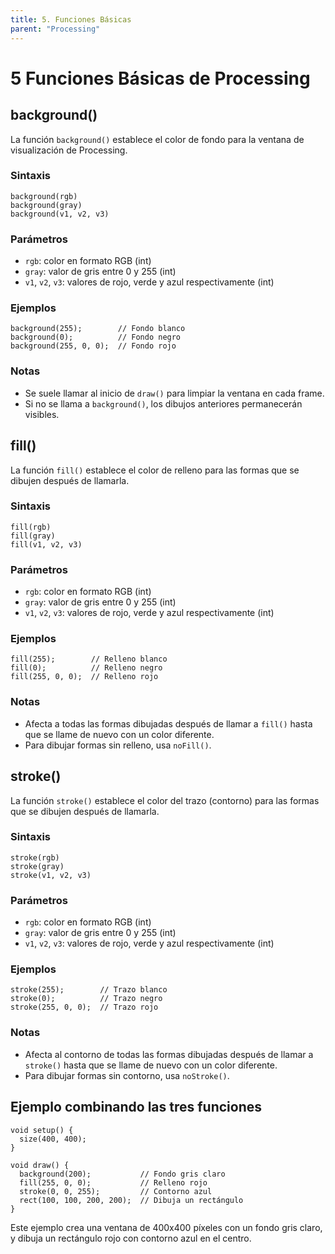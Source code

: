 ```yaml
---
title: 5. Funciones Básicas
parent: "Processing"
---
```



# 5 Funciones Básicas de Processing

## background()

La función `background()` establece el color de fondo para la ventana de visualización de Processing.

### Sintaxis
```processing
background(rgb)
background(gray)
background(v1, v2, v3)
```

### Parámetros
- `rgb`: color en formato RGB (int)
- `gray`: valor de gris entre 0 y 255 (int)
- `v1`, `v2`, `v3`: valores de rojo, verde y azul respectivamente (int)

### Ejemplos
```processing
background(255);        // Fondo blanco
background(0);          // Fondo negro
background(255, 0, 0);  // Fondo rojo
```

### Notas
- Se suele llamar al inicio de `draw()` para limpiar la ventana en cada frame.
- Si no se llama a `background()`, los dibujos anteriores permanecerán visibles.

## fill()

La función `fill()` establece el color de relleno para las formas que se dibujen después de llamarla.

### Sintaxis
```processing
fill(rgb)
fill(gray)
fill(v1, v2, v3)
```

### Parámetros
- `rgb`: color en formato RGB (int)
- `gray`: valor de gris entre 0 y 255 (int)
- `v1`, `v2`, `v3`: valores de rojo, verde y azul respectivamente (int)

### Ejemplos
```processing
fill(255);        // Relleno blanco
fill(0);          // Relleno negro
fill(255, 0, 0);  // Relleno rojo
```

### Notas
- Afecta a todas las formas dibujadas después de llamar a `fill()` hasta que se llame de nuevo con un color diferente.
- Para dibujar formas sin relleno, usa `noFill()`.

## stroke()

La función `stroke()` establece el color del trazo (contorno) para las formas que se dibujen después de llamarla.

### Sintaxis
```processing
stroke(rgb)
stroke(gray)
stroke(v1, v2, v3)
```

### Parámetros
- `rgb`: color en formato RGB (int)
- `gray`: valor de gris entre 0 y 255 (int)
- `v1`, `v2`, `v3`: valores de rojo, verde y azul respectivamente (int)

### Ejemplos
```processing
stroke(255);        // Trazo blanco
stroke(0);          // Trazo negro
stroke(255, 0, 0);  // Trazo rojo
```

### Notas
- Afecta al contorno de todas las formas dibujadas después de llamar a `stroke()` hasta que se llame de nuevo con un color diferente.
- Para dibujar formas sin contorno, usa `noStroke()`.

## Ejemplo combinando las tres funciones

```processing
void setup() {
  size(400, 400);
}

void draw() {
  background(200);           // Fondo gris claro
  fill(255, 0, 0);           // Relleno rojo
  stroke(0, 0, 255);         // Contorno azul
  rect(100, 100, 200, 200);  // Dibuja un rectángulo
}
```

Este ejemplo crea una ventana de 400x400 píxeles con un fondo gris claro, y dibuja un rectángulo rojo con contorno azul en el centro.

